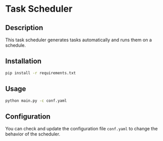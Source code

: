 # Task Scheduler

## Description
This task scheduler generates tasks automatically and runs them on a schedule.

## Installation
```bash
pip install -r requirements.txt
```

## Usage
```bash
python main.py -c conf.yaml
```

## Configuration
You can check and update the configuration file `conf.yaml` to change the behavior of the scheduler.